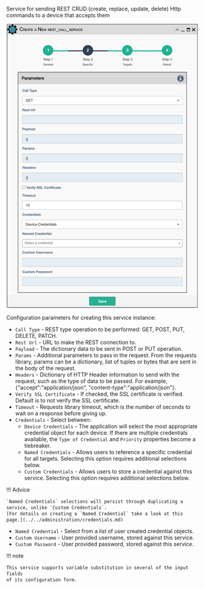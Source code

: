 Service for sending REST CRUD (create, replace, update, delete) Http 
commands to a device that accepts them

![REST Call Service](../../_static/automation/service_types/rest_call.png)

Configuration parameters for creating this service instance:

- `Call Type` - REST type operation to be performed: GET, POST, PUT, DELETE, PATCH.
- `Rest Url` - URL to make the REST connection to.
- `Payload` - The dictionary data to be sent in POST or PUT operation.
- `Params` - Additional parameters to pass in the request. From the
  requests library, params can be a dictionary, list of tuples or
  bytes that are sent in the body of the request.
- `Headers` - Dictionary of HTTP Header information to send with the
  request, such as the type of data to be passed. For example,
  {"accept":"application/json", "content-type":"application/json"}.
- `Verify SSL Certificate` - If checked, the SSL certificate is
  verified. Default is to not verify the SSL certificate.
- `Timeout` - Requests library timeout, which is the number of seconds
  to wait on a response before giving up.
- `Credentials` - Select between:
    - `Device Credentials` - The application will select the most appropriate credential
      object for each device. If there are multiple credentials available, the 
      `Type of Credential` and `Priority` properties become a tiebreaker.
    - `Named Credentials` - Allows users to reference a specific credential for all targets. Selecting this 
      option requires additional selections below.
    - `Custom Credentials` - Allows users to store a credential against this service. Selecting this 
      option requires additional selections below.
      
!!! Advice

    `Named Credentials` selections will persist through duplicating a service, unlike `Custom Credentials`. 
    [For details on creating a `Named Credential` take a look at this page.](../../administration/credentials.md) 

- `Named Credential` - Select from a list of user created credential objects. 
- `Custom Username` - User provided username, stored against this service.
- `Custom Password` - User provided password, stored against this service.


!!! note

    This service supports variable substitution in several of the input fields
    of its configuration form.

